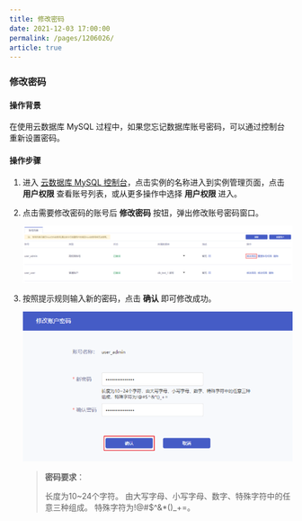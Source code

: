 ```yaml
---
title: 修改密码
date: 2021-12-03 17:00:00
permalink: /pages/1206026/
article: true
---
```


### 修改密码

#### 操作背景

在使用云数据库 MySQL 过程中，如果您忘记数据库账号密码，可以通过控制台重新设置密码。

#### 操作步骤

1. 进入 [云数据库 MySQL 控制台](https://console.capitalonline.net/dbinstances)，点击实例的名称进入到实例管理页面，点击 **用户权限** 查看账号列表，或从更多操作中选择 **用户权限** 进入。

2. 点击需要修改密码的账号后 **修改密码** 按钮，弹出修改账号密码窗口。

   ![pwd_console](./../../pic/pwd_console.png)

3. 按照提示规则输入新的密码，点击 **确认** 即可修改成功。

   ![pwd_popup](./../../pic/pwd_popup.png)

   > **密码要求**：
   >
   > 长度为10~24个字符。 由大写字母、小写字母、数字、特殊字符中的任意三种组成。 特殊字符为!@#$^&*()_+=。
